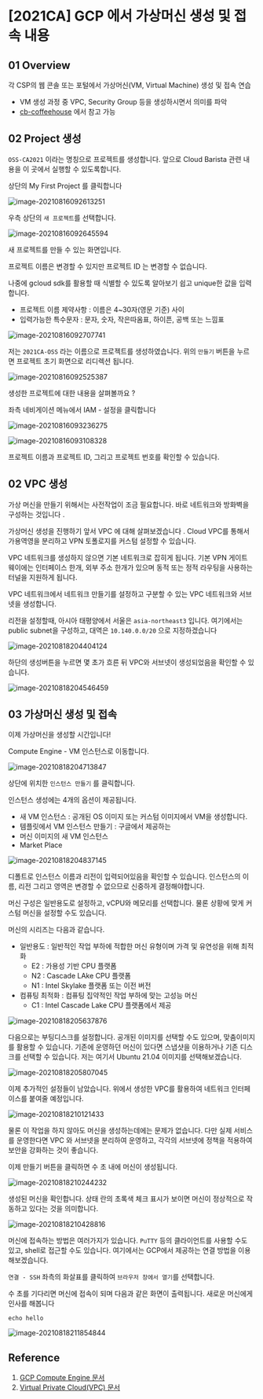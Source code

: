 # [2021CA] GCP 에서 가상머신 생성 및 접속 내용


## 01 Overview

각 CSP의 웹 콘솔 또는 포털에서 가상머신(VM, Virtual Machine) 생성 및 접속 연습
 - VM 생성 과정 중 VPC, Security Group 등을 생성하시면서 의미를 파악
 - [cb-coffeehouse](https://github.com/cloud-barista/cb-coffeehouse/wiki) 에서 참고 가능



## 02 Project 생성

`OSS-CA2021` 이라는 명칭으로 프로젝트를 생성합니다. 앞으로 Cloud Barista 관련 내용을 이 곳에서 실행할 수 있도록합니다.



상단의 My First Project 를 클릭합니다

![image-20210816092613251](https://github.com/eeeclipse/2021CA/blob/main/figure/image-20210816092613251.png?raw=true)



우측 상단의 `새 프로젝트`를 선택합니다.

![image-20210816092645594](https://github.com/eeeclipse/2021CA/blob/main/figure/image-20210816092645594.png?raw=true)



새 프로젝트를 만들 수 있는 화면입니다.

프로젝트 이름은 변경할 수 있지만 프로젝트 ID 는 변경할 수 없습니다.

나중에 gcloud sdk를 활용할 때 식별할 수 있도록 알아보기 쉽고 unique한 값을 입력합니다.



- 프로젝트 이름 제약사항 : 이름은 4~30자(영문 기준) 사이
- 입력가능한 특수문자 : 문자, 숫자, 작은따옴표, 하이픈, 공백 또는 느낌표

![image-20210816092707741](https://github.com/eeeclipse/2021CA/blob/main/figure/image-20210816092707741.png?raw=true)

저는 `2021CA-OSS`  라는 이름으로 프로젝트를 생성하였습니다. 위의 `만들기` 버튼을 누르면 프로젝트 초기 화면으로 리디렉션 됩니다.

![image-20210816092525387](https://github.com/eeeclipse/2021CA/blob/main/figure/image-20210816092525387.png?raw=true) 



생성한 프로젝트에 대한 내용을 살펴볼까요 ? 

좌측 네비게이션 메뉴에서 IAM - 설정을 클릭합니다



![image-20210816093236275](https://github.com/eeeclipse/2021CA/blob/main/figure/image-20210816093236275.png?raw=true)







![image-20210816093108328](https://github.com/eeeclipse/2021CA/blob/main/figure/image-20210816093108328.png?raw=true)

프로젝트 이름과 프로젝트 ID, 그리고 프로젝트 번호를 확인할 수 있습니다. 





## 02 VPC 생성

가상 머신을 만들기 위해서는 사전작업이 조금 필요합니다. 바로 네트워크와 방화벽을 구성하는 것입니다 . 

가상머신 생성을 진행하기 앞서 VPC 에 대해 살펴보겠습니다 . Cloud VPC를 통해서 가용역영을 분리하고 VPN 토폴로지를 커스텀 설정할 수 있습니다. 



VPC 네트워크를 생성하지 않으면 기본 네트워크로 잡히게 됩니다. 기본 VPN 게이트 웨이에는 인터페이스 한개, 외부 주소 한개가 있으며 동적 또는 정적 라우팅을 사용하는 터널을 지원하게 됩니다. 



VPC 네트워크에서 네트워크 만들기를 설정하고 구분할 수 있는 VPC 네트워크와 서브넷을 생성합니다.

리전을 설정할때, 아시아 태평양에서 서울은 `asia-northeast3` 입니다. 여기에서는 public subnet을 구성하고, 대역은 `10.140.0.0/20` 으로 지정하겠습니다 

![image-20210818204404124](https://github.com/eeeclipse/2021CA/blob/main/figure/image-20210818204404124.png?raw=true)



하단의 생성버튼을 누르면 몇 초가 흐른 뒤 VPC와 서브넷이 생성되었음을 확인할 수 있습니다.

![image-20210818204546459](https://github.com/eeeclipse/2021CA/blob/main/figure/image-20210818204546459.png?raw=true)



## 03 가상머신 생성 및 접속

이제 가상머신을 생성할 시간입니다! 

Compute Engine - VM 인스턴스로 이동합니다.

![image-20210818204713847](https://github.com/eeeclipse/2021CA/blob/main/figure/image-20210818204713847.png?raw=true)



상단에 위치한 `인스턴스 만들기` 를 클릭합니다.

인스턴스 생성에는 4개의 옵션이 제공됩니다.

- 새 VM 인스턴스 : 공개된 OS 이미지 또는 커스텀 이미지에서 VM을 생성합니다.
- 템플릿에서 VM 인스턴스 만들기 : 구글에서 제공하는 
- 머신 이미지의 새 VM 인스턴스
- Market Place

![image-20210818204837145](https://github.com/eeeclipse/2021CA/blob/main/figure/image-20210818204837145.png?raw=true)

디폴트로 인스턴스 이름과 리전이 입력되어있음을 확인할 수 있습니다. 인스턴스의 이름, 리전 그리고 영역은 변경할 수 없으므로 신중하게 결정해야합니다.

머신 구성은 일반용도로 설정하고, vCPU와 메모리를 선택합니다. 물론 상황에 맞게 커스텀 머신을 설정할 수도 있습니다. 

머신의 시리즈는 다음과 같습니다.

- 일반용도 : 일반적인 작업 부하에 적합한 머신 유형이며 가격 및 유연성을 위해 최적화
  - E2 : 가용성 기반 CPU 플랫폼
  - N2 : Cascade LAke CPU 플랫폼
  - N1 : Intel Skylake 플랫폼 또는 이전 버전
- 컴퓨팅 최적화 : 컴퓨팅 집약적인 작업 부하에 맞는 고성능 머신 
  - C1 : Intel Cascade Lake CPU 플랫폼에서 제공

![image-20210818205637876](https://github.com/eeeclipse/2021CA/blob/main/figure/image-20210818205637876.png?raw=true)



다음으로는 부팅디스크를 설정합니다. 공개된 이미지를 선택할 수도 있으며, 맞춤이미지를 활용할 수 있습니다. 기존에 운영하던 머신이 있다면 스냅샷을 이용하거나 기존 디스크를 선택할 수 있습니다. 저는 여기서 Ubuntu 21.04 이미지를 선택해보겠습니다. 

![image-20210818205807045](https://github.com/eeeclipse/2021CA/blob/main/figure/image-20210818205807045.png?raw=true)

이제 추가적인 설정들이 남았습니다. 위에서 생성한 VPC를 활용하여 네트워크 인터페이스를 붙여줄 예정입니다.

![image-20210818210121433](https://github.com/eeeclipse/2021CA/blob/main/figure/image-20210818210121433.png?raw=true)

물론 이 작업을 하지 않아도 머신을 생성하는데에는 문제가 없습니다. 다만 실제 서비스를 운영한다면 VPC 와 서브넷을 분리하여 운영하고, 각각의 서브넷에 정책을 적용하여 보안을 강화하는 것이 좋습니다.



이제 만들기 버튼을 클릭하면 수 초 내에 머신이 생성됩니다.

![image-20210818210244232](https://github.com/eeeclipse/2021CA/blob/main/figure/image-20210818210244232.png?raw=true)



생성된 머신을 확인합니다. 상태 란의 초록색 체크 표시가 보이면 머신이 정상적으로 작동하고 있다는 것을 의미합니다.

![image-20210818210428816](https://github.com/eeeclipse/2021CA/blob/main/figure/image-20210818210428816.png?raw=true)

머신에 접속하는 방법은 여러가지가 있습니다. `PuTTY` 등의 클라이언트를 사용할 수도 있고, shell로 접근할 수도 있습니다. 여기에서는 GCP에서 제공하는 연결 방법을 이용해보겠습니다. 



`연결 - SSH`  좌측의 화살표를 클릭하여 `브라우저 창에서 열기`를 선택합니다.

수 초를 기다리면 머신에 접속이 되며 다음과 같은 화면이 출력됩니다. 새로운 머신에게 인사를 해봅니다

`echo hello` 

![image-20210818211854844](https://github.com/eeeclipse/2021CA/blob/main/figure/image-20210818211854844-16292891353561.png?raw=true)





## Reference

1. [GCP Compute Engine 문서](https://cloud.google.com/compute/docs?hl=ko) 
2. [Virtual Private Cloud(VPC) 문서](https://cloud.google.com/vpc?hl=ko)

